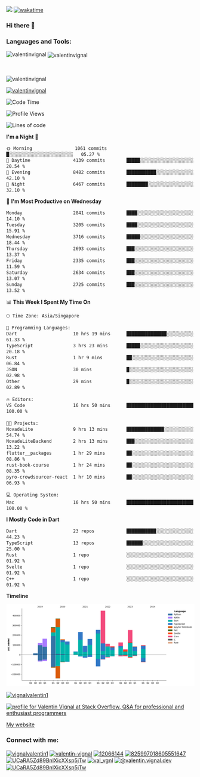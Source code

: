 
![](https://komarev.com/ghpvc/?username=valentinvignal&label=Profile%20views&color=0e75b6&style=flat)
[![wakatime](https://wakatime.com/badge/user/a700230c-ba51-4378-8fbc-fbcb542401ed.svg)](https://wakatime.com/@a700230c-ba51-4378-8fbc-fbcb542401ed)

### Hi there 👋

<h3 align="left">Languages and Tools:</h3>


<p><img align="left" src="https://github-readme-stats.vercel.app/api?username=ValentinVignal&count_private=true&show_icons=true&theme=dark" alt="valentinvignal" /></p>

<p>&nbsp;<img align="center" src="https://github-readme-stats.vercel.app/api/top-langs/?username=ValentinVignal&hide=jupyter%20notebook&layout=compact&theme=dark" alt="valentinvignal" /></p>

<br/>

<p><img align="center" src="https://github-readme-streak-stats.herokuapp.com/?user=valentinvignal&theme=dark" alt="valentinvignal" /></p>


<p align="left"> <a href="https://github.com/ryo-ma/github-profile-trophy"><img src="https://github-profile-trophy.vercel.app/?username=valentinvignal&theme=darkhub" alt="valentinvignal" /></a> </p>

<!--START_SECTION:waka-->
![Code Time](http://img.shields.io/badge/Code%20Time-2%2C401%20hrs%2033%20mins-blue)

![Profile Views](http://img.shields.io/badge/Profile%20Views-16-blue)

![Lines of code](https://img.shields.io/badge/From%20Hello%20World%20I%27ve%20Written-3.2%20million%20lines%20of%20code-blue)

**I'm a Night 🦉** 

```text
🌞 Morning                1061 commits        █░░░░░░░░░░░░░░░░░░░░░░░░   05.27 % 
🌆 Daytime                4139 commits        █████░░░░░░░░░░░░░░░░░░░░   20.54 % 
🌃 Evening                8482 commits        ███████████░░░░░░░░░░░░░░   42.10 % 
🌙 Night                  6467 commits        ████████░░░░░░░░░░░░░░░░░   32.10 % 
```
📅 **I'm Most Productive on Wednesday** 

```text
Monday                   2841 commits        ████░░░░░░░░░░░░░░░░░░░░░   14.10 % 
Tuesday                  3205 commits        ████░░░░░░░░░░░░░░░░░░░░░   15.91 % 
Wednesday                3716 commits        █████░░░░░░░░░░░░░░░░░░░░   18.44 % 
Thursday                 2693 commits        ███░░░░░░░░░░░░░░░░░░░░░░   13.37 % 
Friday                   2335 commits        ███░░░░░░░░░░░░░░░░░░░░░░   11.59 % 
Saturday                 2634 commits        ███░░░░░░░░░░░░░░░░░░░░░░   13.07 % 
Sunday                   2725 commits        ███░░░░░░░░░░░░░░░░░░░░░░   13.52 % 
```


📊 **This Week I Spent My Time On** 

```text
🕑︎ Time Zone: Asia/Singapore

💬 Programming Languages: 
Dart                     10 hrs 19 mins      ███████████████░░░░░░░░░░   61.33 % 
TypeScript               3 hrs 23 mins       █████░░░░░░░░░░░░░░░░░░░░   20.18 % 
Rust                     1 hr 9 mins         ██░░░░░░░░░░░░░░░░░░░░░░░   06.84 % 
JSON                     30 mins             █░░░░░░░░░░░░░░░░░░░░░░░░   02.98 % 
Other                    29 mins             █░░░░░░░░░░░░░░░░░░░░░░░░   02.89 % 

🔥 Editors: 
VS Code                  16 hrs 50 mins      █████████████████████████   100.00 % 

🐱‍💻 Projects: 
NovadeLite               9 hrs 13 mins       ██████████████░░░░░░░░░░░   54.74 % 
NovadeLiteBackend        2 hrs 13 mins       ███░░░░░░░░░░░░░░░░░░░░░░   13.22 % 
flutter__packages        1 hr 29 mins        ██░░░░░░░░░░░░░░░░░░░░░░░   08.86 % 
rust-book-course         1 hr 24 mins        ██░░░░░░░░░░░░░░░░░░░░░░░   08.35 % 
pyro-crowdsourcer-react  1 hr 10 mins        ██░░░░░░░░░░░░░░░░░░░░░░░   06.93 % 

💻 Operating System: 
Mac                      16 hrs 50 mins      █████████████████████████   100.00 % 
```

**I Mostly Code in Dart** 

```text
Dart                     23 repos            ███████████░░░░░░░░░░░░░░   44.23 % 
TypeScript               13 repos            ██████░░░░░░░░░░░░░░░░░░░   25.00 % 
Rust                     1 repo              ░░░░░░░░░░░░░░░░░░░░░░░░░   01.92 % 
Svelte                   1 repo              ░░░░░░░░░░░░░░░░░░░░░░░░░   01.92 % 
C++                      1 repo              ░░░░░░░░░░░░░░░░░░░░░░░░░   01.92 % 
```



**Timeline**

![Lines of Code chart](https://raw.githubusercontent.com/ValentinVignal/ValentinVignal/main/assets/bar_graph.png)


<!--END_SECTION:waka-->

<p align="left"> <a href="https://twitter.com/vignalvalentin1" target="blank"><img src="https://img.shields.io/twitter/follow/vignalvalentin1?logo=twitter" alt="vignalvalentin1" /></a> </p>

<a href="https://stackoverflow.com/users/12066144/valentin-vignal"><img src="https://stackexchange.com/users/flair/16694563.png?theme=dark" width="208" height="58" alt="profile for Valentin Vignal at Stack Overflow, Q&amp;A for professional and enthusiast programmers" title="profile for Valentin Vignal at Stack Overflow, Q&amp;A for professional and enthusiast programmers"></a>

[My website](https://valentinvignal.github.io/portfolio/)

<h3 align="left">Connect with me:</h3>
<p align="left">
<a href="https://twitter.com/vignalvalentin1" target="blank"><img align="center" src="https://raw.githubusercontent.com/rahuldkjain/github-profile-readme-generator/master/src/images/icons/Social/twitter.svg" alt="vignalvalentin1" height="30" width="40" /></a>
<a href="https://linkedin.com/in/valentin-vignal" target="blank"><img align="center" src="https://raw.githubusercontent.com/rahuldkjain/github-profile-readme-generator/master/src/images/icons/Social/linked-in-alt.svg" alt="valentin-vignal" height="30" width="40" /></a>
<a href="https://stackoverflow.com/users/12066144" target="blank"><img align="center" src="https://raw.githubusercontent.com/rahuldkjain/github-profile-readme-generator/master/src/images/icons/Social/stack-overflow.svg" alt="12066144" height="30" width="40" /></a>
<a href="https://discordapp.com/users/825997018605551647" target="blank"><img align="center" src="https://raw.githubusercontent.com/rahuldkjain/github-profile-readme-generator/master/src/images/icons/Social/discord.svg" alt="825997018605551647" height="30" width="40" /></a>
<a href="https://www.reddit.com/user/ValentinVignal" target="blank"><img align="center" src="https://raw.githubusercontent.com/rahuldkjain/github-profile-readme-generator/master/src/images/icons/Social/reddit.svg" alt="UCaRA5Zd89BnlXicXXsp5jTw" height="30" width="40" /></a>
<a href="https://instagram.com/valentin_vignal" target="blank"><img align="center" src="https://raw.githubusercontent.com/rahuldkjain/github-profile-readme-generator/master/src/images/icons/Social/instagram.svg" alt="val_vgnl" height="30" width="40" /></a>
<a href="https://medium.com/@valentin.vignal.dev" target="blank"><img align="center" src="https://raw.githubusercontent.com/rahuldkjain/github-profile-readme-generator/master/src/images/icons/Social/medium.svg" alt="@valentin.vignal.dev" height="30" width="40" /></a>
<a href="https://www.youtube.com/channel/UCaRA5Zd89BnlXicXXsp5jTw" target="blank"><img align="center" src="https://raw.githubusercontent.com/rahuldkjain/github-profile-readme-generator/master/src/images/icons/Social/youtube.svg" alt="UCaRA5Zd89BnlXicXXsp5jTw" height="30" width="40" /></a>
</p>


